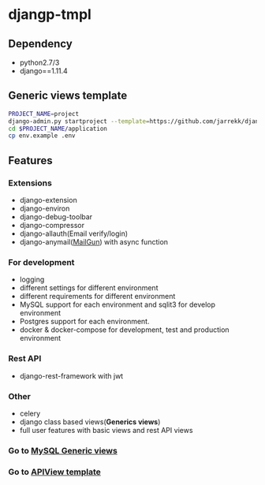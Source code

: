 # djangp-tmpl

## Dependency

* python2.7/3
* django==1.11.4

## Generic views template

``` bash
PROJECT_NAME=project
django-admin.py startproject --template=https://github.com/jarrekk/django-tmpl/archive/master.zip --extension=example,py,ini $PROJECT_NAME
cd $PROJECT_NAME/application
cp env.example .env
```

## Features

### Extensions

* django-extension
* django-environ
* django-debug-toolbar
* django-compressor
* django-allauth(Email verify/login)
* django-anymail([MailGun](https://www.mailgun.com/)) with async function

### For development

* logging
* different settings for different environment
* different requirements for different environment
* MySQL support for each environment and sqlit3 for develop environment
* Postgres support for each environment.
* docker & docker-compose for development, test and production environment

### Rest API

* django-rest-framework with jwt

### Other

* celery
* django class based views(**Generics views**)
* full user features with basic views and rest API views

### Go to [MySQL Generic views](https://github.com/jarrekk/django-tmpl/tree/GenericView_MySQL)
### Go to [APIView template](https://github.com/jarrekk/django-tmpl/tree/APIView)
